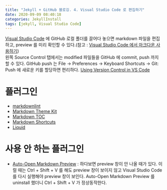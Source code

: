 ```yaml
---
title: "Jekyll + GitHub 블로깅. 4. Visual Studio Code 로 편집하기"
date: 2020-09-09 08:40:18
categories: JekyllInstall
tags: [jekyll, Visual Studio Code]
---
```

[Visual Studio Code](https://code.visualstudio.com) 에 GitHub 로컬 폴더를 끌어다 놓으면 markdown 파일을 편집하고, preview 를 미리 확인할 수 있다.(참고 : [Visual Studio Code 에서 마크다운 사용하기](https://blog.weirdx.io/post/28723))  
왼쪽 Source Control 탭에서는 modified 파일들을 GitHub 에 commit, push 까지 할 수 있다. GitHub push 는 File -> Preferences -> Keyboard Shortcuts -> Git: Push 에 새로운 키를 할당하면 편리하다. [Using Version Control in VS Code](https://code.visualstudio.com/docs/editor/versioncontrol)   

# 플러그인
* [markdownlint](https://marketplace.visualstudio.com/items?itemName=DavidAnson.vscode-markdownlint)
* [Markdown Theme Kit](https://marketplace.visualstudio.com/items?itemName=ms-vscode.Theme-MarkdownKit)
* [Markdown TOC](https://marketplace.visualstudio.com/items?itemName=AlanWalk.markdown-toc)
* [Markdown Shortcuts](https://marketplace.visualstudio.com/items?itemName=mdickin.markdown-shortcuts)
 * [Liquid](https://marketplace.visualstudio.com/items?itemName=sissel.shopify-liquid)

 # 사용 안 하는 플러그인
 * [Auto-Open Markdown Preview](https://code.visualstudio.com/docs/languages/markdown) : 하다보면 preview 창이 안 나올 때가 있다. 이럴 때는 Ctrl + Shift + V 를 해도 preview 창이 보이지 않고 Visual Studio Code 를 다시 실행해야 preview 창이 보인다. Auto-Open Markdown Preview 를 uninstall 했더니 Ctrl + Shift + V 가 정상동작한다.